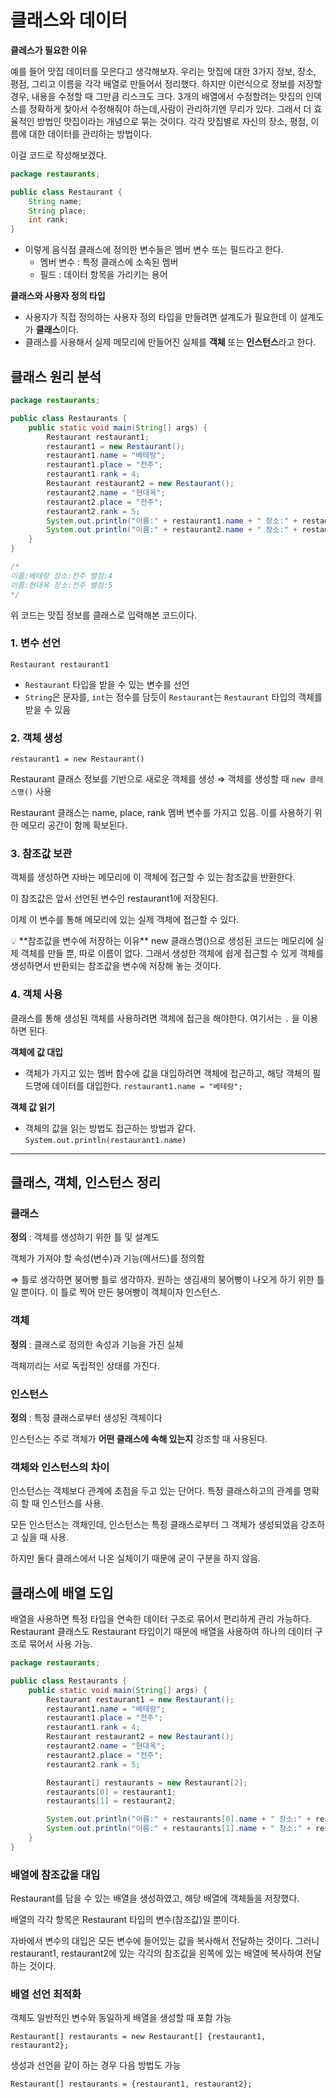 # 클래스와 데이터

**클레스가 필요한 이유**

예를 들어 맛집 데이터를 모은다고 생각해보자. 우리는 맛집에 대한 3가지 정보, 장소, 평점, 그리고 이름을 각각 배열로 만들어서 정리했다. 하지만 이런식으로 정보를 저장할 경우, 내용을 수정할 때 그만큼 리스크도 크다. 3개의 배열에서 수정할려는 맛집의 인덱스를 정확하게 찾아서 수정해줘야 하는데,사람이 관리하기엔 무리가 있다. 그래서 더 효율적인 방법인 맛집이라는 개념으로 묶는 것이다. 각각 맛집별로 자신의 장소, 평점, 이름에 대한 데이터를 관리하는 방법이다.

이걸 코드로 작성해보겠다.

```java
package restaurants;

public class Restaurant {
    String name;
    String place;
    int rank;
}
```

- 이렇게 음식점 클래스에 정의한 변수들은 멤버 변수 또는 필드라고 한다.
    - 멤버 변수 : 특정 클래스에 소속된 멤버
    - 필드 : 데이터 항목을 가리키는 용어

**클래스와 사용자 정의 타입**

- 사용자가 직접 정의하는 사용자 정의 타입을 만들려면 설계도가 필요한데 이 설계도가 **클래스**이다.
- 클래스를 사용해서 실제 메모리에 만들어진 실체를 **객체** 또는 **인스턴스**라고 한다.

## 클래스 원리 분석

```java
package restaurants;

public class Restaurants {
    public static void main(String[] args) {
        Restaurant restaurant1;
        restaurant1 = new Restaurant();
        restaurant1.name = "베테랑";
        restaurant1.place = "전주";
        restaurant1.rank = 4;
        Restaurant restaurant2 = new Restaurant();
        restaurant2.name = "현대옥";
        restaurant2.place = "전주";
        restaurant2.rank = 5;
        System.out.println("이름:" + restaurant1.name + " 장소:" + restaurant1.place + " 별점:" + restaurant1.rank);
        System.out.println("이름:" + restaurant2.name + " 장소:" + restaurant2.place + " 별점:" + restaurant2.rank);
    }
}

/*
이름:베테랑 장소:전주 별점:4
이름:현대옥 장소:전주 별점:5
*/
```

위 코드는 맛집 정보를 클래스로 입력해본 코드이다.

### 1. 변수 선언

`Restaurant restaurant1`

- `Restaurant` 타입을 받을 수 있는 변수를 선언
- `String`은 문자를, `int`는 정수를 담듯이 `Restaurant`는 `Restaurant` 타입의 객체를 받을 수 있음

### 2. 객체 생성

`restaurant1 = new Restaurant()` 

Restaurant 클래스 정보를 기반으로 새로운 객체를 생성 ⇒ 객체를 생성할 때 `new 클래스명()` 사용

Restaurant 클래스는 name, place, rank 멤버 변수를 가지고 있음. 이를 사용하기 위한 메모리 공간이 함께 확보된다.

### 3. 참조값 보관

객체를 생성하면 자바는 메모리에 이 객체에 접근할 수 있는 참조값을 반환한다.

이 참조값은 앞서 선언된 변수인 restaurant1에 저장된다.

이제 이 변수를 통해 메모리에 있는 실제 객체에 접근할 수 있다.

<aside>
💡 **참조값을 변수에 저장하는 이유**
new 클래스명()으로 생성된 코드는 메모리에 실제 객체를 만들 뿐, 따로 이름이 없다. 그래서 생성한 객체에 쉽게 접근할 수 있게 객체를 생성하면서 반환되는 참조값을 변수에 저장해 놓는 것이다.

</aside>

### 4. 객체 사용

클래스를 통해 생성된 객체를 사용하려면 객체에 접근을 해야한다. 여기서는 `.` 을 이용하면 된다.

**객체에 값 대입**

- 객체가 가지고 있는 멤버 함수에 값을 대입하려면 객체에 접근하고, 해당 객체의 필드명에 데이터를 대입한다.
`restaurant1.name = "베테랑";`

**객체 값 읽기**

- 객체의 값을 읽는 방법도 접근하는 방법과 같다.
`System.out.println(restaurant1.name)`

---

## 클래스, 객체, 인스턴스 정리

### 클래스

**정의** : 객체를 생성하기 위한 틀 및 설계도

객체가 가져야 할 속성(변수)과 기능(메서드)를 정의함

⇒ 틀로 생각하면 붕어빵 틀로 생각하자. 원하는 생김새의 붕어빵이 나오게 하기 위한 틀일 뿐이다. 이 틀로 찍어 만든 붕어빵이 객체이자 인스턴스.

### 객체

**정의** : 클래스로 정의한 속성과 기능을 가진 실체

객체끼리는 서로 독립적인 상태를 가진다.

### 인스턴스

**정의** : 특정 클래스로부터 생성된 객체이다

인스턴스는 주로 객체가 **어떤 클래스에 속해 있는지** 강조할 때 사용된다.

### 객체와 인스턴스의 차이

인스턴스는 객체보다 관계에 초점을 두고 있는 단어다. 특정 클래스하고의 관계를 명확히 할 때 인스턴스를 사용.

모든 인스턴스는 객체인데, 인스턴스는 특정 클래스로부터 그 객체가 생성되었음 강조하고 싶을 때 사용.

하지만 둘다 클래스에서 나온 실체이기 때문에 굳이 구분을 하지 않음.

## 클래스에 배열 도입

배열을 사용하면 특정 타입을 연속한 데이터 구조로 묶어서 편리하게 관리 가능하다. Restaurant 클래스도 Restaurant 타입이기 때문에 배열을 사용하여 하나의 데이터 구조로 묶어서 사용 가능.

```java
package restaurants;

public class Restaurants {
    public static void main(String[] args) {
        Restaurant restaurant1 = new Restaurant();
        restaurant1.name = "베테랑";
        restaurant1.place = "전주";
        restaurant1.rank = 4;
        Restaurant restaurant2 = new Restaurant();
        restaurant2.name = "현대옥";
        restaurant2.place = "전주";
        restaurant2.rank = 5;

        Restaurant[] restaurants = new Restaurant[2];
        restaurants[0] = restaurant1;
        restaurants[1] = restaurant2;

        System.out.println("이름:" + restaurants[0].name + " 장소:" + restaurants[0].place + " 별점:" + restaurants[0].rank);
        System.out.println("이름:" + restaurants[1].name + " 장소:" + restaurants[1].place + " 별점:" + restaurants[1].rank);
    }
}

```

### 배열에 참조값을 대입

Restaurant를 담을 수 있는 배열을 생성하였고, 해당 배열에 객체들을 저장했다.

배열의 각각 항목은 Restaurant 타입의 변수(참조값)일 뿐이다. 

자바에서 변수의 대입은 모든 변수에 들어있는 값을 복사해서 전달하는 것이다. 그러니 restaurant1, restaurant2에 있는 각각의 참조값을 왼쪽에 있는 배열에 복사하여 전달하는 것이다.

### 배열 선언 최적화

객체도 일반적인 변수와 동일하게 배열을 생성할 때 포함 가능

`Restaurant[] restaurants = new Restaurant[] {restaurant1, restaurant2};` 

생성과 선언을 같이 하는 경우 다음 방법도 가능

`Restaurant[] restaurants = {restaurant1, restaurant2};`